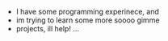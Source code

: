 - I have some programming experinece, and
- im trying to learn some more soooo gimme 
- projects, ill help! ...

<!---
Archeamal/Archeamal is a ✨ special ✨ repository because its `README.md` (this file) appears on your GitHub profile.
You can click the Preview link to take a look at your changes.
--->
